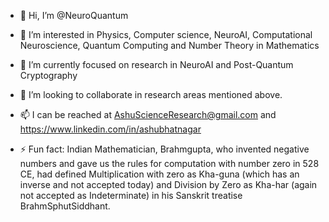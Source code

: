 - 👋 Hi, I’m @NeuroQuantum
- 👀 I’m interested in Physics, Computer science, NeuroAI, Computational Neuroscience, Quantum Computing and Number Theory in Mathematics
- 🌱 I’m currently focused on research in NeuroAI and Post-Quantum Cryptography
- 💞️ I’m looking to collaborate in research areas mentioned above. 
- 📫 I can be reached at AshuScienceResearch@gmail.com and https://www.linkedin.com/in/ashubhatnagar
  
- ⚡ Fun fact: Indian Mathematician, Brahmgupta, who invented negative numbers and gave us the rules for computation with number zero in 528 CE, had defined Multiplication with zero as Kha-guna (which has an inverse and not accepted today) and Division by Zero as Kha-har (again not accepted as Indeterminate) in his Sanskrit treatise BrahmSphutSiddhant.

<!---
NeuroQuantum/NeuroQuantum is a ✨ special ✨ repository because its `README.md` (this file) appears on your GitHub profile.
You can click the Preview link to take a look at your changes.
--->
